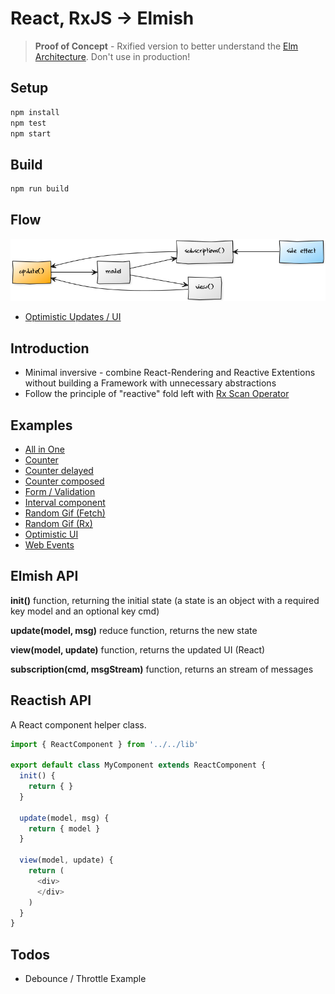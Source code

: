 # React, RxJS -> Elmish

> __Proof of Concept__ - Rxified version to better understand the [Elm Architecture](https://guide.elm-lang.org/architecture/). Don't use in production!

## Setup

```bash
npm install
npm test
npm start
```

## Build

```bash
npm run build
```

## Flow
![Diagram](docs/diagram.png)

* [Optimistic Updates / UI](docs/optimistic-update.md)

## Introduction

* Minimal inversive - combine React-Rendering and Reactive Extentions without building a Framework with unnecessary abstractions 
* Follow the principle of "reactive" fold left with [Rx Scan Operator](http://rxmarbles.com/#scan) 

## Examples

* [All in One](https://react-elmish.linklet.run/allinone)
* [Counter](https://react-elmish.linklet.run/counter)
* [Counter delayed](https://react-elmish.linklet.run/counterdelayed)
* [Counter composed](https://react-elmish.linklet.run/countercomposed)
* [Form / Validation](https://react-elmish.linklet.run/form)
* [Interval component](https://react-elmish.linklet.run/intervalcomponent)
* [Random Gif (Fetch)](https://react-elmish.linklet.run/randomgiffetch)
* [Random Gif (Rx)](https://react-elmish.linklet.run/randomgifrx)
* [Optimistic UI](https://react-elmish.linklet.run/optimistic)
* [Web Events](https://react-elmish.linklet.run/webevents)


## Elmish API

**init()** function, returning the initial state (a state is an object with a required key model and an optional key cmd)

**update(model, msg)** reduce function, returns the new state

**view(model, update)** function, returns the updated UI (React)

**subscription(cmd, msgStream)** function, returns an stream of messages

## Reactish API

A React component helper class.

```javascript
import { ReactComponent } from '../../lib'

export default class MyComponent extends ReactComponent {
  init() {
    return { }
  }

  update(model, msg) {
    return { model }
  }

  view(model, update) {
    return (
      <div>
      </div>
    )
  }
}
```

## Todos

* Debounce / Throttle Example
